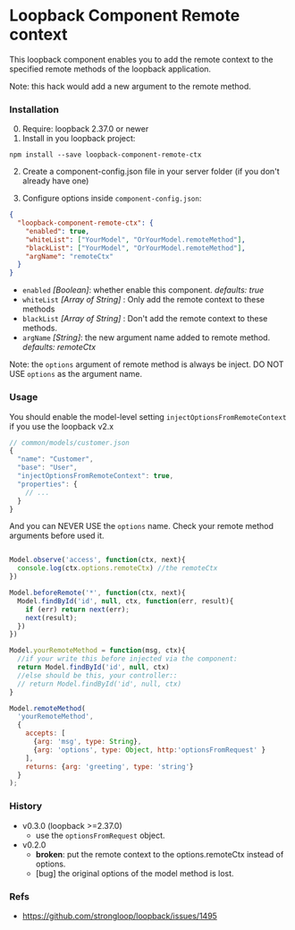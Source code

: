 # Loopback Component Remote context

This loopback component enables you to add the remote context to the specified remote methods of the loopback application.


Note: this hack would add a new argument to the remote method.


### Installation

0. Require: loopback 2.37.0 or newer
1. Install in you loopback project:

  `npm install --save loopback-component-remote-ctx`

2. Create a component-config.json file in your server folder (if you don't already have one)

3. Configure options inside `component-config.json`:

  ```json
  {
    "loopback-component-remote-ctx": {
      "enabled": true,
      "whiteList": ["YourModel", "OrYourModel.remoteMethod"],
      "blackList": ["YourModel", "OrYourModel.remoteMethod"],
      "argName": "remoteCtx"
    }
  }
  ```
  - `enabled` *[Boolean]*: whether enable this component. *defaults: true*
  - `whiteList` *[Array of String]* : Only add the remote context to these methods
  - `blackList` *[Array of String]* : Don't add the remote context to these methods.
  - `argName` *[String]*: the new argument name added to remote method. *defaults: remoteCtx*


Note: the `options` argument of remote method is always be inject. DO NOT USE `options` as the argument name.

### Usage

You should enable the model-level setting `injectOptionsFromRemoteContext` if you use the loopback v2.x

```js
// common/models/customer.json
{
  "name": "Customer",
  "base": "User",
  "injectOptionsFromRemoteContext": true,
  "properties": {
    // ...
  }
}
```

And you can NEVER USE the `options` name. Check your remote method arguments before used it.

```js

Model.observe('access', function(ctx, next){
  console.log(ctx.options.remoteCtx) //the remoteCtx
})

Model.beforeRemote('*', function(ctx, next){
  Model.findById('id', null, ctx, function(err, result){
    if (err) return next(err);
    next(result);
  })
})

Model.yourRemoteMethod = function(msg, ctx){
  //if your write this before injected via the component:
  return Model.findById('id', null, ctx)
  //else should be this, your controller::
  // return Model.findById('id', null, ctx)
}

Model.remoteMethod(
  'yourRemoteMethod',
  {
    accepts: [
      {arg: 'msg', type: String},
      {arg: 'options', type: Object, http:'optionsFromRequest' }
    ],
    returns: {arg: 'greeting', type: 'string'}
  }
);

```






### History

* v0.3.0 (loopback >=2.37.0)
  * use the `optionsFromRequest` object.
* v0.2.0
  * **broken**:  put the remote context to the options.remoteCtx instead of options.
  * [bug] the original options of the model method is lost.


### Refs

* https://github.com/strongloop/loopback/issues/1495
